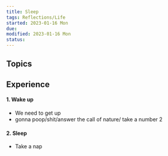 ```yaml
---
title: Sleep
tags: Reflections/Life    
started: 2023-01-16 Mon
due: 
modified: 2023-01-16 Mon
status: 
---
```

## Topics
## Experience
#### 1. Wake up
- We need to get up
- gonna poop/shit/answer the call of nature/ take a number 2
#### 2. Sleep
- Take a nap